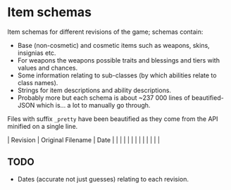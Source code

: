 # Item schemas

Item schemas for different revisions of the game; schemas contain:

- Base (non-cosmetic) and cosmetic items such as weapons, skins, insignias etc.
- For weapons the weapons possible traits and blessings and tiers with values and chances.
- Some information relating to sub-classes (by which abilities relate to class names).
- Strings for item descriptions and ability descriptions.
- Probably more but each schema is about ~237 000 lines of beautified-JSON which is... a lot to manually go through.

Files with suffix `_pretty` have been beautified as they come from the API minified on a single line.

| Revision | Original Filename | Date |
| | |
| | |
| | |
| | |

## TODO

- Dates (accurate not just guesses) relating to each revision.
